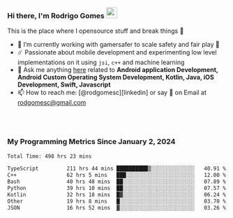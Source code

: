 
### Hi there, I'm Rodrigo Gomes <img src="https://media.giphy.com/media/hvRJCLFzcasrR4ia7z/giphy.gif" width="25px">
This is the place where I opensource stuff and break things 🤣
- 🔭 I’m currently working with gamersafer to scale safety and fair play 💜
- ☄️ Passionate about mobile development and experimenting low level implementations on it using `jsi`, `c++` and machine learning
- 💬 Ask me anything [here](https://github.com/rodgomesc/rodgomesc/issues) related to <b>Android application Development, Android Custom Operating System Development, Kotlin, Java, iOS Development, Swift, Javascript</b>
- 📫 How to reach me: [@rodgomesc][linkedin] or say 👋 on Email at [rodgomesc@gmail.com](mailto:rodgomesc@gmail.com)


<br/>

<!-- 
<picture>
  <img src="/github-metrics.svg" alt="Metrics">
</picture>
-->

</br>

### My Programming Metrics Since January 2, 2024 


<!--START_SECTION:waka-->

```txt
Total Time: 498 hrs 23 mins

TypeScript         211 hrs 44 mins ██████████▒░░░░░░░░░░░░░░   40.91 %
C++                62 hrs 5 mins   ███░░░░░░░░░░░░░░░░░░░░░░   12.00 %
Bash               40 hrs 48 mins  ██░░░░░░░░░░░░░░░░░░░░░░░   07.89 %
Python             39 hrs 10 mins  ██░░░░░░░░░░░░░░░░░░░░░░░   07.57 %
Kotlin             32 hrs 18 mins  █▓░░░░░░░░░░░░░░░░░░░░░░░   06.24 %
Other              19 hrs 8 mins   █░░░░░░░░░░░░░░░░░░░░░░░░   03.70 %
JSON               16 hrs 52 mins  ▓░░░░░░░░░░░░░░░░░░░░░░░░   03.26 %
```

<!--END_SECTION:waka-->
